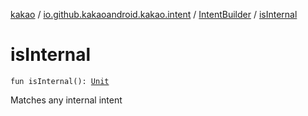 [kakao](../../index.md) / [io.github.kakaoandroid.kakao.intent](../index.md) / [IntentBuilder](index.md) / [isInternal](./is-internal.md)

# isInternal

`fun isInternal(): `[`Unit`](https://kotlinlang.org/api/latest/jvm/stdlib/kotlin/-unit/index.html)

Matches any internal intent

